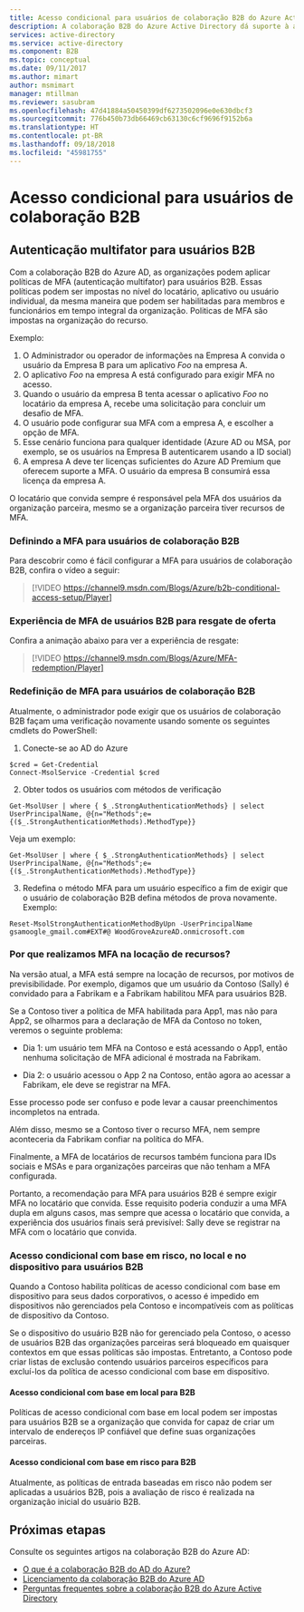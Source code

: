 ```yaml
---
title: Acesso condicional para usuários de colaboração B2B do Azure Active Directory | Microsoft Docs
description: A colaboração B2B do Azure Active Directory dá suporte à autenticação multifator (MF) para acesso seletivo aos seus aplicativos corporativos
services: active-directory
ms.service: active-directory
ms.component: B2B
ms.topic: conceptual
ms.date: 09/11/2017
ms.author: mimart
author: msmimart
manager: mtillman
ms.reviewer: sasubram
ms.openlocfilehash: 47d41884a50450399df6273502096e0e630dbcf3
ms.sourcegitcommit: 776b450b73db66469cb63130c6cf9696f9152b6a
ms.translationtype: HT
ms.contentlocale: pt-BR
ms.lasthandoff: 09/18/2018
ms.locfileid: "45981755"
---
```

# <a name="conditional-access-for-b2b-collaboration-users"></a>Acesso condicional para usuários de colaboração B2B

## <a name="multi-factor-authentication-for-b2b-users"></a>Autenticação multifator para usuários B2B
Com a colaboração B2B do Azure AD, as organizações podem aplicar políticas de MFA (autenticação multifator) para usuários B2B. Essas políticas podem ser impostas no nível do locatário, aplicativo ou usuário individual, da mesma maneira que podem ser habilitadas para membros e funcionários em tempo integral da organização. Politicas de MFA são impostas na organização do recurso.

Exemplo:
1. O Administrador ou operador de informações na Empresa A convida o usuário da Empresa B para um aplicativo *Foo* na empresa A.
2. O aplicativo *Foo* na empresa A está configurado para exigir MFA no acesso.
3. Quando o usuário da empresa B tenta acessar o aplicativo *Foo* no locatário da empresa A, recebe uma solicitação para concluir um desafio de MFA.
4. O usuário pode configurar sua MFA com a empresa A, e escolher a opção de MFA.
5. Esse cenário funciona para qualquer identidade (Azure AD ou MSA, por exemplo, se os usuários na Empresa B autenticarem usando a ID social)
6. A empresa A deve ter licenças suficientes do Azure AD Premium que oferecem suporte a MFA. O usuário da empresa B consumirá essa licença da empresa A.

O locatário que convida sempre é responsável pela MFA dos usuários da organização parceira, mesmo se a organização parceira tiver recursos de MFA.

### <a name="setting-up-mfa-for-b2b-collaboration-users"></a>Definindo a MFA para usuários de colaboração B2B
Para descobrir como é fácil configurar a MFA para usuários de colaboração B2B, confira o vídeo a seguir:

>[!VIDEO https://channel9.msdn.com/Blogs/Azure/b2b-conditional-access-setup/Player]

### <a name="b2b-users-mfa-experience-for-offer-redemption"></a>Experiência de MFA de usuários B2B para resgate de oferta
Confira a animação abaixo para ver a experiência de resgate:

>[!VIDEO https://channel9.msdn.com/Blogs/Azure/MFA-redemption/Player]

### <a name="mfa-reset-for-b2b-collaboration-users"></a>Redefinição de MFA para usuários de colaboração B2B
Atualmente, o administrador pode exigir que os usuários de colaboração B2B façam uma verificação novamente usando somente os seguintes cmdlets do PowerShell:

1. Conecte-se ao AD do Azure

  ```
  $cred = Get-Credential
  Connect-MsolService -Credential $cred
  ```
2. Obter todos os usuários com métodos de verificação

  ```
  Get-MsolUser | where { $_.StrongAuthenticationMethods} | select UserPrincipalName, @{n="Methods";e={($_.StrongAuthenticationMethods).MethodType}}
  ```
  Veja um exemplo:

  ```
  Get-MsolUser | where { $_.StrongAuthenticationMethods} | select UserPrincipalName, @{n="Methods";e={($_.StrongAuthenticationMethods).MethodType}}
  ```

3. Redefina o método MFA para um usuário específico a fim de exigir que o usuário de colaboração B2B defina métodos de prova novamente. Exemplo:

  ```
  Reset-MsolStrongAuthenticationMethodByUpn -UserPrincipalName gsamoogle_gmail.com#EXT#@ WoodGroveAzureAD.onmicrosoft.com
  ```

### <a name="why-do-we-perform-mfa-at-the-resource-tenancy"></a>Por que realizamos MFA na locação de recursos?

Na versão atual, a MFA está sempre na locação de recursos, por motivos de previsibilidade. Por exemplo, digamos que um usuário da Contoso (Sally) é convidado para a Fabrikam e a Fabrikam habilitou MFA para usuários B2B.

Se a Contoso tiver a política de MFA habilitada para App1, mas não para App2, se olharmos para a declaração de MFA da Contoso no token, veremos o seguinte problema:

* Dia 1: um usuário tem MFA na Contoso e está acessando o App1, então nenhuma solicitação de MFA adicional é mostrada na Fabrikam.

* Dia 2: o usuário acessou o App 2 na Contoso, então agora ao acessar a Fabrikam, ele deve se registrar na MFA.

Esse processo pode ser confuso e pode levar a causar preenchimentos incompletos na entrada.

Além disso, mesmo se a Contoso tiver o recurso MFA, nem sempre aconteceria da Fabrikam confiar na política do MFA.

Finalmente, a MFA de locatários de recursos também funciona para IDs sociais e MSAs e para organizações parceiras que não tenham a MFA configurada.

Portanto, a recomendação para MFA para usuários B2B é sempre exigir MFA no locatário que convida. Esse requisito poderia conduzir a uma MFA dupla em alguns casos, mas sempre que acessa o locatário que convida, a experiência dos usuários finais será previsível: Sally deve se registrar na MFA com o locatário que convida.

### <a name="device-based-location-based-and-risk-based-conditional-access-for-b2b-users"></a>Acesso condicional com base em risco, no local e no dispositivo para usuários B2B

Quando a Contoso habilita políticas de acesso condicional com base em dispositivo para seus dados corporativos, o acesso é impedido em dispositivos não gerenciados pela Contoso e incompatíveis com as políticas de dispositivo da Contoso.

Se o dispositivo do usuário B2B não for gerenciado pela Contoso, o acesso de usuários B2B das organizações parceiras será bloqueado em quaisquer contextos em que essas políticas são impostas. Entretanto, a Contoso pode criar listas de exclusão contendo usuários parceiros específicos para excluí-los da política de acesso condicional com base em dispositivo.

#### <a name="location-based-conditional-access-for-b2b"></a>Acesso condicional com base em local para B2B

Políticas de acesso condicional com base em local podem ser impostas para usuários B2B se a organização que convida for capaz de criar um intervalo de endereços IP confiável que define suas organizações parceiras.

#### <a name="risk-based-conditional-access-for-b2b"></a>Acesso condicional com base em risco para B2B

Atualmente, as políticas de entrada baseadas em risco não podem ser aplicadas a usuários B2B, pois a avaliação de risco é realizada na organização inicial do usuário B2B.

## <a name="next-steps"></a>Próximas etapas

Consulte os seguintes artigos na colaboração B2B do Azure AD:

* [O que é a colaboração B2B do AD do Azure?](what-is-b2b.md)
* [Licenciamento da colaboração B2B do Azure AD](licensing-guidance.md)
* [Perguntas frequentes sobre a colaboração B2B do Azure Active Directory](faq.md)
